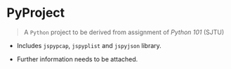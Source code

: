 # PyProject

 > A `Python` project to be derived from assignment of *Python 101* (SJTU)

 - Includes `jspypcap`, `jspyplist` and `jspyjson` library.

 - Further information needs to be attached.
